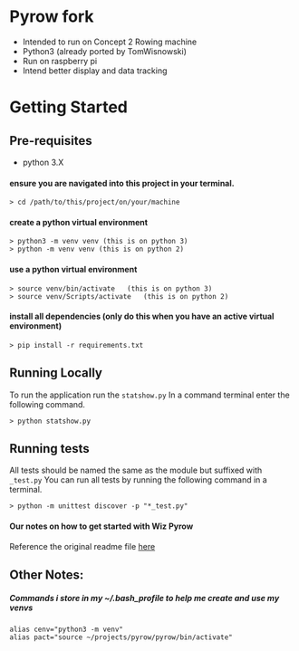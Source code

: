 # Pyrow fork
* Intended to run on Concept 2 Rowing machine
* Python3 (already ported by TomWisnowski)
* Run on raspberry pi
* Intend better display and data tracking

# Getting Started

## Pre-requisites
* python 3.X

#### ensure you are navigated into this project in your terminal.
```shell script
> cd /path/to/this/project/on/your/machine
```

#### create a python virtual environment
```shell script
> python3 -m venv venv (this is on python 3)
> python -m venv venv (this is on python 2)
```

#### use a python virtual environment
```
> source venv/bin/activate   (this is on python 3)
> source venv/Scripts/activate   (this is on python 2)
```

#### install all dependencies (only do this when you have an active virtual environment)
```shell script
> pip install -r requirements.txt
```

## Running Locally
To run the application run the `statshow.py`
In a command terminal enter the following command.
```shell script
> python statshow.py
```

## Running tests
All tests should be named the same as the module but suffixed with `_test.py`
You can run all tests by running the following command in a terminal. 
```shell script
> python -m unittest discover -p "*_test.py"
```

#### Our notes on how to get started with Wiz Pyrow
Reference the original readme file [here](original_docs/README.md)


## Other Notes:
##### Commands i store in my ~/.bash_profile to help me create and use my venvs
```shell script
alias cenv="python3 -m venv"
alias pact="source ~/projects/pyrow/pyrow/bin/activate"
```
